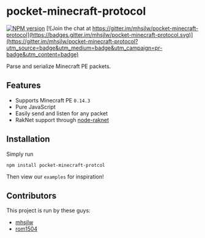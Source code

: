 pocket-minecraft-protocol
=========================

[![NPM version](https://img.shields.io/npm/v/pocket-minecraft-protocol.svg)](http://npmjs.com/package/pocket-minecraft-protocol)
[![Join the chat at https://gitter.im/mhsjlw/pocket-minecraft-protocol](https://badges.gitter.im/mhsjlw/pocket-minecraft-protocol.svg)](https://gitter.im/mhsjlw/pocket-minecraft-protocol?utm_source=badge&utm_medium=badge&utm_campaign=pr-badge&utm_content=badge)

Parse and serialize Minecraft PE packets.

## Features

  * Supports Minecraft PE `0.14.3`
  * Pure JavaScript
  * Easily send and listen for any packet
  * RakNet support through [node-raknet](https://github.com/mhsjlw/node-raknet)

## Installation
Simply run

    npm install pocket-minecraft-protcol

Then view our `examples` for inspiration!

## Contributors
This project is run by these guys:

  - [mhsjlw](https://github.com/mhsjlw)
  - [rom1504](https://github.com/rom1504)
